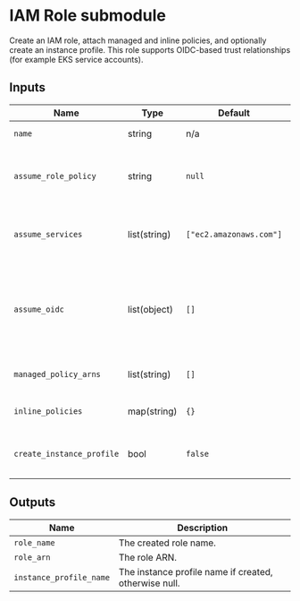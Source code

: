 # IAM Role submodule

Create an IAM role, attach managed and inline policies, and optionally create an instance profile. This role supports OIDC-based trust relationships (for example EKS service accounts).

## Inputs

| Name | Type | Default | Required | Description |
|------|------|---------|----------|-------------|
| `name` | string | n/a | yes | Role name to create. |
| `assume_role_policy` | string | `null` | no | Full JSON assume role policy. If provided this overrides the generated policy. |
| `assume_services` | list(string) | `["ec2.amazonaws.com"]` | no | Service principals to allow assume role (used when `assume_role_policy` is not set). |
| `assume_oidc` | list(object) | `[]` | no | List of OIDC trust objects with `provider` (ARN) and `conditions` (map) to allow web identity assume (see module README). |
| `managed_policy_arns` | list(string) | `[]` | no | Managed policy ARNs to attach to the role. |
| `inline_policies` | map(string) | `{}` | no | Map of inline policy name => policy JSON. |
| `create_instance_profile` | bool | `false` | no | Create an instance profile with the same name as the role. |

## Outputs

| Name | Description |
|------|-------------|
| `role_name` | The created role name. |
| `role_arn` | The role ARN. |
| `instance_profile_name` | The instance profile name if created, otherwise null. |
